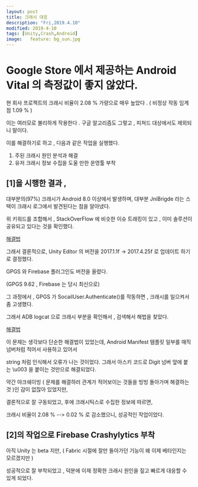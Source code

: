 ```yaml
---
layout: post
title: 크래시 대응 
description: "Fri,2019.4.10"
modified: 2019-4-10
tags: [Unity,Crash,Android]
image:   feature: bg_sun.jpg
---
```



# Google Store 에서 제공하는 Android Vital 의 측정값이 좋지 않았다.

현 회사 프로젝트의 크래시 비율이 2.08 % 가량으로 매우 높았다 . ( 비정상 작동 임계점 1.09 % )

이는 여러모로 불리하게 작용한다 . 구글 알고리즘도 그렇고 , 피쳐드 대상에서도 제외되니 말이다. 

이를 해결하기로 하고 , 다음과 같은 작업을 실행했다. 

1. 주된 크래시 원인 분석과 해결 
2. 유저 크래시 정보 수집을 도울 만한 운영툴 부착 

## [1]을 시행한 결과 ,

대부분의(97%) 크래시가 Android 8.0 이상에서 발생하며, 대부분 JniBrigde 라는 스택이 크래시 로그에서 발견된다는 점을 알아냈다. 

위 키워드를 조합해서 , StackOverFlow 에 비슷한 이슈 트래킹이 있고 , 이미 솔루션이 공유되고 있다는 것을 확인했다. 

[해결법](https://stackoverflow.com/questions/50469582/unity-game-started-crashing-on-android-8)

그래서 결론적으로, Unity Editor 의  버전을 2017.1.1f -> 2017.4.25f 로 업데이트 하기로 결정했다. 

GPGS 와 Firebase 플러그인도 버전을 올렸다. 

(GPGS 9.62 , Firebase 는 당시 최신으로)

그 과정에서 , GPGS 가 SocailUser.Authenticate()를 작동하면 , 크래시를 일으켜서 좀 고생했다. 

그래서 ADB logcat 으로 크래시 부분을 확인해서 , 검색해서 해법을 찾았다. 

[해결법](https://github.com/playgameservices/play-games-plugin-for-unity/issues/2013)

이 문제는 생각보다 단순한 해결법이 있었는데, Android Manifest 템플릿 일부를 매직넘버처럼 적어서 사용하고 있어서 

string 처럼 인식해서 오류가 나는 것이었다. 그래서 아스키 코드로 Digit 넘버 앞에 붙는 \u003 을 붙이는 것만으로 해결되었다. 

약간 야크쉐이빙 ( 문제를 해결하러 관계가 적어보이는 것들을 빙빙 돌아가며 해결하는 것 )인 감이 없잖아 있었지만,

결론적으로 잘 구동되었고, 후에 크래시틱스로 수집한 정보에 따르면,

크래시 비율이 2.08 % --> 0.02 % 로 감소했으니, 성공적인 작업이었다. 


## [2]의 작업으로 Firebase Crashylytics 부착 

아직 Unity 는 beta 지만, ( Fabric 시절에 잘만 돌아가던 기능이 왜 이제 베타인지는 모르겠지만 )

성공적으로 잘 부착되었고 , 덕분에 이제 정확한 크래시 원인을 짚고 빠르게 대응할 수 있게 되었다. 



